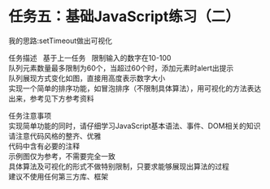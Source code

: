 # 任务五：基础JavaScript练习（二）  

我的思路:setTimeout做出可视化  

任务描述  
基于上一任务  
限制输入的数字在10-100  
队列元素数量最多限制为60个，当超过60个时，添加元素时alert出提示  
队列展现方式变化如图，直接用高度表示数字大小  
实现一个简单的排序功能，如冒泡排序（不限制具体算法），用可视化的方法表达出来，参考见下方参考资料  

任务注意事项  
实现简单功能的同时，请仔细学习JavaScript基本语法、事件、DOM相关的知识  
请注意代码风格的整齐、优雅  
代码中含有必要的注释  
示例图仅为参考，不需要完全一致  
具体算法及可视化的形式不做特别限制，只要求能够展现出算法的过程  
建议不使用任何第三方库、框架  
